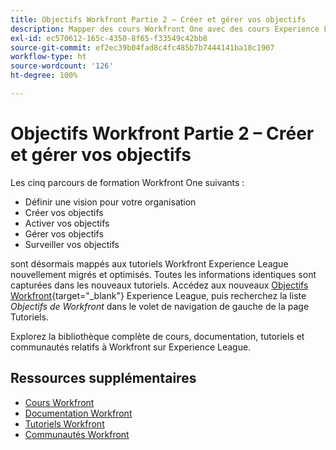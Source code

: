 ```yaml
---
title: Objectifs Workfront Partie 2 – Créer et gérer vos objectifs
description: Mapper des cours Workfront One avec des cours Experience League
exl-id: ec570612-165c-4350-8f65-f33549c42bb8
source-git-commit: ef2ec39b04fad8c4fc485b7b7444141ba18c1907
workflow-type: ht
source-wordcount: '126'
ht-degree: 100%

---
```


# Objectifs Workfront Partie 2 – Créer et gérer vos objectifs

Les cinq parcours de formation Workfront One suivants :

* Définir une vision pour votre organisation
* Créer vos objectifs
* Activer vos objectifs
* Gérer vos objectifs
* Surveiller vos objectifs

sont désormais mappés aux tutoriels Workfront Experience League nouvellement migrés et optimisés.  Toutes les informations identiques sont capturées dans les nouveaux tutoriels. Accédez aux nouveaux [Objectifs Workfront](https://experienceleague.adobe.com/docs/workfront-learn/tutorials-workfront/workfront-goals/establish-a-vision-and-strategy/align-groups-and-teams-to-the-strategy.html?lang=fr){target="_blank"} Experience League, puis recherchez la liste *Objectifs de Workfront* dans le volet de navigation de gauche de la page Tutoriels.

Explorez la bibliothèque complète de cours, documentation, tutoriels et communautés relatifs à Workfront sur Experience League.


## Ressources supplémentaires

* [Cours Workfront](https://experienceleague.adobe.com/?lang=fr&amp;Solution=Workfront#courses)
* [Documentation Workfront](https://experienceleague.adobe.com/docs/workfront.html?lang=fr)
* [Tutoriels Workfront](https://experienceleague.adobe.com/docs/workfront-learn/tutorials-workfront/home.html?lang=fr)
* [Communautés Workfront](https://experienceleaguecommunities.adobe.com/t5/workfront/ct-p/workfront)
